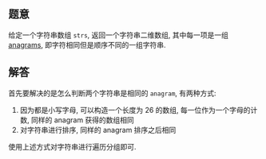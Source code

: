 ## 题意

给定一个字符串数组 `strs`, 返回一个字符串二维数组, 其中每一项是一组 [anagrams](https://en.wikipedia.org/wiki/Anagram), 即字符相同但是顺序不同的一组字符串.

## 解答

首先要解决的是怎么判断两个字符串是相同的 `anagram`, 有两种方式:

1. 因为都是小写字母, 可以构造一个长度为 26 的数组, 每一位作为一个字母的计数, 同样的 anagram 获得的数组相同
2. 对字符串进行排序, 同样的 anagram 排序之后相同

使用上述方式对字符串进行遍历分组即可.